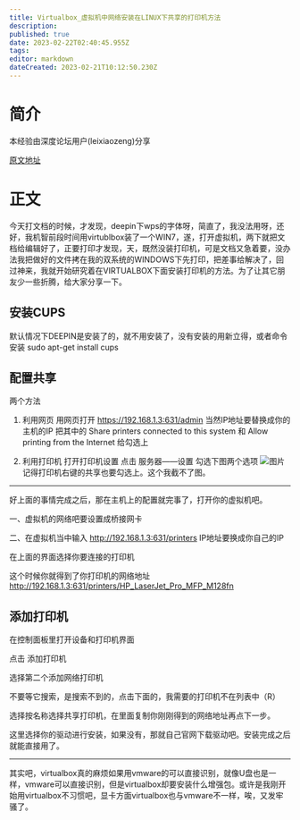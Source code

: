 ```yaml
---
title: Virtualbox_虚拟机中网络安装在LINUX下共享的打印机方法
description: 
published: true
date: 2023-02-22T02:40:45.955Z
tags: 
editor: markdown
dateCreated: 2023-02-21T10:12:50.230Z
---
```


# 简介

本经验由深度论坛用户(leixiaozeng)分享

[原文地址](https://bbs.deepin.org/forum.php?mod=viewthread&tid=133743)

# 正文

今天打文档的时候，才发现，deepin下wps的字体呀，简直了，我没法用呀，还好，我机智前段时间用virtublbox装了一个WIN7，遂，打开虚拟机，两下就把文档给编辑好了，正要打印才发现，天，既然没装打印机，可是文档又急着要，没办法我把做好的文件拷在我的双系统的WINDOWS下先打印，把差事给解决了，回过神来，我就开始研究着在VIRTUALBOX下面安装打印机的方法。为了让其它朋友少一些折腾，给大家分享一下。

## 安装CUPS

默认情况下DEEPIN是安装了的，就不用安装了，没有安装的用新立得，或者命令安装 sudo apt-get install cups

## 配置共享

两个方法

1. 利用网页
    用网页打开 <https://192.168.1.3:631/admin> 当然IP地址要替换成你的主机的IP
    把其中的 Share printers connected to this system 和 Allow printing from the Internet 给勾选上

2. 利用打印机
    打开打印机设置
    点击 服务器——设置  勾选下图两个选项
    ![图片](https://storage.deepin.org/forum/201701/04/130506jyh5oa87b6i54q34.png)
    记得打印机右键的共享也要勾选上。这个我截不了图。

---

好上面的事情完成之后，那在主机上的配置就完事了，打开你的虚拟机吧。

一、虚拟机的网络吧要设置成桥接网卡

二、在虚拟机当中输入 <http://192.168.1.3:631/printers> IP地址要换成你自己的IP
  
在上面的界面选择你要连接的打印机
  
这个时候你就得到了你打印机的网络地址 <http://192.168.1.3:631/printers/HP_LaserJet_Pro_MFP_M128fn>

## 添加打印机

在控制面板里打开设备和打印机界面
  
点击 添加打印机
  
选择第二个添加网络打印机
  
不要等它搜索，是搜索不到的，点击下面的，我需要的打印机不在列表中（R）
  
选择按名称选择共享打印机，在里面复制你刚刚得到的网络地址再点下一步。
  
这里选择你的驱动进行安装，如果没有，那就自己官网下载驱动吧。安装完成之后就能直接用了。

---

其实吧，virtualbox真的麻烦如果用vmware的可以直接识别，就像U盘也是一样，vmware可以直接识别，但是virtualbox却要安装什么增强包。或许是我刚开始用virtualbox不习惯吧，显卡方面virtualbox也与vmware不一样，唉，又发牢骚了。
